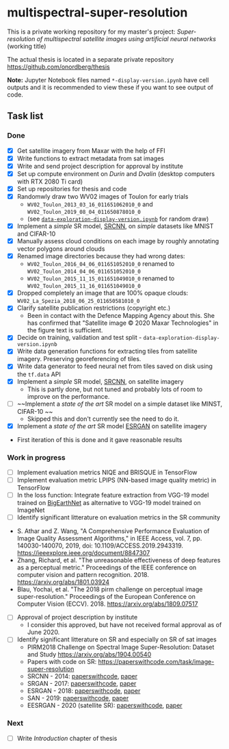 # multispectral-super-resolution
This is a private working repository for my master's project: *Super-resolution of multispectral satellite images using artificial neural networks* (working title)

The actual thesis is located in a separate private repository https://github.com/onordberg/thesis

**Note:** Jupyter Notebook files named `*-display-version.ipynb` have cell outputs and it is recommended to view these if you want to see output of code.

## Task list

### Done
- [x] Get satellite imagery from Maxar with the help of FFI
- [x] Write functions to extract metadata from sat images
- [x] Write and send project description for approval by institute
- [x] Set up compute environment on *Durin* and *Dvalin* (desktop computers with RTX 2080 Ti card)
- [x] Set up repositories for thesis and code
- [x] Randomwly draw two WV02 images of Toulon for early trials
  - `WV02_Toulon_2013_03_16_011651062010_0` and `WV02_Toulon_2019_08_04_011650878010_0`
  - (see [`data-exploration-display-version.ipynb`](https://github.com/onordberg/multispectral-super-resolution/blob/master/data-exploration-display-version.ipynb) for random draw)
- [X] Implement a *simple* SR model, [SRCNN](https://arxiv.org/pdf/1501.00092v3.pdf), on *simple* datasets like MNIST and CIFAR-10
- [X] Manually assess cloud conditions on each image by roughly annotating vector polygons around clouds
- [X] Renamed image directories because they had wrong dates:
  - `WV02_Toulon_2016_04_06_011651052010_0` renamed to `WV02_Toulon_2014_04_06_011651052010_0`
  - `WV02_Toulon_2015_11_15_011651049010_0` renamed to `WV02_Toulon_2015_11_16_011651049010_0`
- [X] Dropped completely an image that are 100% opaque clouds: `WV02_La_Spezia_2018_06_25_011650581010_0`
- [X] Clarify satellite publication restrictions (copyright etc.)
  - Been in contact with the Defence Mapping Agency about this. She has confirmed that "Satellite image © 2020 Maxar Technologies" in the figure text is sufficient.
- [X] Decide on training, validation and test split - `data-exploration-display-version.ipynb`
- [X] Write data generation functions for extracting tiles from satellite imagery. Preserving georeferencing of tiles.
- [X] Write data generator to feed neural net from tiles saved on disk using the `tf.data` API
- [X] Implement a *simple* SR model, [SRCNN](https://arxiv.org/pdf/1501.00092v3.pdf), on satellite imagery
  - This is partly done, but not tuned and probably lots of room to improve on the performance.
- [ ] ~~Implement a *state of the art* SR model on a simple dataset like MINST, CIFAR-10 ~~
  - Skipped this and don't currently see the need to do it.
- [X] Implement a *state of the art* SR model [ESRGAN](https://arxiv.org/pdf/1809.00219v2.pdf) on satellite imagery
 - First iteration of this is done and it gave reasonable results

### Work in progress
- [ ] Implement evaluation metrics NIQE and BRISQUE in TensorFlow
- [ ] Implement evaluation metric LPIPS (NN-based image quality metric) in TensorFlow
- [ ] In the loss function: Integrate feature extraction from VGG-19 model trained on [BigEarthNet](https://gitlab.tubit.tu-berlin.de/rsim/bigearthnet-19-models) as alternative to VGG-19 model trained on ImageNet 
- [ ] Identify significant litterature on evaluation metrics in the SR community
 - S. Athar and Z. Wang, "A Comprehensive Performance Evaluation of Image Quality Assessment Algorithms," in IEEE Access, vol. 7, pp. 140030-140070, 2019, doi: 10.1109/ACCESS.2019.2943319. https://ieeexplore.ieee.org/document/8847307
 - Zhang, Richard, et al. "The unreasonable effectiveness of deep features as a perceptual metric." Proceedings of the IEEE conference on computer vision and pattern recognition. 2018. https://arxiv.org/abs/1801.03924
 - Blau, Yochai, et al. "The 2018 pirm challenge on perceptual image super-resolution." Proceedings of the European Conference on Computer Vision (ECCV). 2018. https://arxiv.org/abs/1809.07517
- [ ] Approval of project description by institute
  - I consider this approved, but have not received formal approval as of June 2020.
- [ ] Identify significant litterature on SR and especially on SR of sat images
  - PIRM2018 Challenge on Spectral Image Super-Resolution: Dataset and Study https://arxiv.org/abs/1904.00540
  - Papers with code on SR: https://paperswithcode.com/task/image-super-resolution
  - SRCNN - 2014: [paperswithcode](https://paperswithcode.com/paper/image-super-resolution-using-deep), [paper](https://arxiv.org/pdf/1501.00092v3.pdf)
  - SRGAN - 2017: [paperswithcode](https://paperswithcode.com/paper/photo-realistic-single-image-super-resolution), [paper](https://arxiv.org/pdf/1609.04802v5.pdf)
  - ESRGAN - 2018: [paperswithcode](https://paperswithcode.com/paper/esrgan-enhanced-super-resolution-generative), [paper](https://arxiv.org/pdf/1809.00219v2.pdf)
  - SAN - 2019: [paperswithcode](https://paperswithcode.com/paper/second-order-attention-network-for-single), [paper](http://openaccess.thecvf.com/content_CVPR_2019/papers/Dai_Second-Order_Attention_Network_for_Single_Image_Super-Resolution_CVPR_2019_paper.pdf)
  - EESRGAN - 2020 (satellite SR): [paperswithcode](https://paperswithcode.com/paper/small-object-detection-in-remote-sensing), [paper](https://arxiv.org/pdf/2003.09085v4.pdf)

### Next
- [ ] Write *Introduction* chapter of thesis
